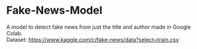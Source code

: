 # Fake-News-Model
A model to detect fake news from just the title and author made in Google Colab. <br>
Dataset: https://www.kaggle.com/c/fake-news/data?select=train.csv
